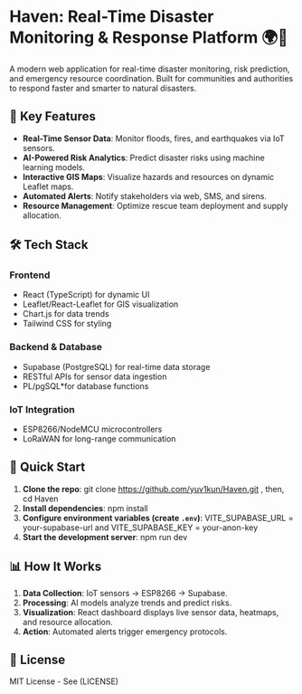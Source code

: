 # Haven: Real-Time Disaster Monitoring & Response Platform 🌍🚨

A modern web application for real-time disaster monitoring, risk prediction, and emergency resource coordination. Built for communities and authorities to respond faster and smarter to natural disasters.

## 🌟 Key Features

- **Real-Time Sensor Data**: Monitor floods, fires, and earthquakes via IoT sensors.
- **AI-Powered Risk Analytics**: Predict disaster risks using machine learning models.
- **Interactive GIS Maps**: Visualize hazards and resources on dynamic Leaflet maps.
- **Automated Alerts**: Notify stakeholders via web, SMS, and sirens.
- **Resource Management**: Optimize rescue team deployment and supply allocation.

## 🛠️ Tech Stack

### Frontend

- React (TypeScript) for dynamic UI
- Leaflet/React-Leaflet for GIS visualization
- Chart.js for data trends
- Tailwind CSS for styling

### Backend & Database

- Supabase (PostgreSQL) for real-time data storage
- RESTful APIs for sensor data ingestion
- PL/pgSQL*for database functions

### IoT Integration

- ESP8266/NodeMCU microcontrollers
- LoRaWAN for long-range communication

## 🚀 Quick Start

1. **Clone the repo**: git clone https://github.com/yuv1kun/Haven.git , then, cd Haven
2. **Install dependencies**: npm install
3. **Configure environment variables (create `.env`)**: VITE_SUPABASE_URL = your-supabase-url and VITE_SUPABASE_KEY = your-anon-key
4. **Start the development server**: npm run dev

## 📊 How It Works

1. **Data Collection**: IoT sensors → ESP8266 → Supabase.
2. **Processing**: AI models analyze trends and predict risks.
3. **Visualization**: React dashboard displays live sensor data, heatmaps, and resource allocation.
4. **Action**: Automated alerts trigger emergency protocols.

## 📄 License

MIT License - See (LICENSE)
